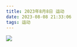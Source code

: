 ```yaml
---
title: 2023年8月8日 运动
date: 2023-08-08 21:33:06
tags: 运动
---
```


<link rel="stylesheet" href="/../css/images.css">
<!-- more -->
<img class="exercise" src="/../images/exercise/2023-08-08.jpg"></img>